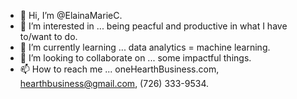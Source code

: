 - 👋 Hi, I’m @ElainaMarieC.
- 👀 I’m interested in ... being peacful and productive in what I have to/want to do.
- 🌱 I’m currently learning ... data analytics = machine learning.
- 💞️ I’m looking to collaborate on ... some impactful things.
- 📫 How to reach me ... oneHearthBusiness.com, hearthbusiness@gmail.com, (726) 333-9534.

<!---
ElainaMarieC/ElainaMarieC is a ✨ special ✨ repository because its `README.md` (this file) appears on your GitHub profile.
You can click the Preview link to take a look at your changes.
--->
